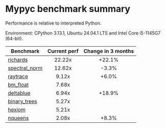 # Mypyc benchmark summary

Performance is relative to interpreted Python.

Environment: CPython 3.13.1, Ubuntu 24.04.1 LTS and Intel Core i5-1145G7 (64-bit).

| Benchmark | Current perf | Change in 3 months |
| --- | :---: | :---: |
| [richards](benchmarks/richards.md) | 22.22x | +22.1% |
| [spectral_norm](benchmarks/spectral_norm.md) | 12.62x | -3.3% |
| [raytrace](benchmarks/raytrace.md) | 9.12x | +6.0% |
| [bm_float](benchmarks/bm_float.md) | 7.68x |  |
| [deltablue](benchmarks/deltablue.md) | 6.94x | +18.9% |
| [binary_trees](benchmarks/binary_trees.md) | 5.27x |  |
| [hexiom](benchmarks/hexiom.md) | 5.21x |  |
| [nqueens](benchmarks/nqueens.md) | 2.08x | +8.3% |
